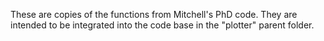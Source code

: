 These are copies of the functions from Mitchell's PhD code. They are intended to be integrated into the code base in the "plotter" parent folder.